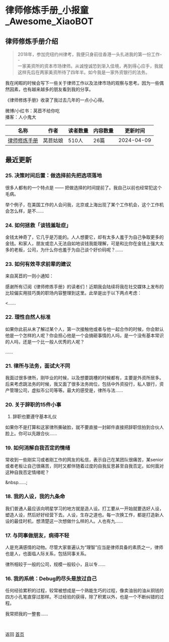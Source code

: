 # 律师修炼手册_小报童_Awesome_XiaoBOT

## 律师修炼手册介绍
> 2018年，参加完纽约州律考，我便只身前往香港一头扎进我的第一份工作--  
一家美资所的资本市场律师。从诚惶诚恐到渐入佳境，再到得心应手，我就这样先后在两家美资所待了四年半。如今我是一家外资银行的法务。    
    
我在闲暇的时候会写下一些关于律师工作以及法律市场的观察与思考。因为一些偶然因素，也有越来越多的朋友看到我的分享。    
    
《律师修炼手册》收录了我过去几年的一点小心得。    
    
微博/小红书：莴苣不给你吃    
播客：人小鬼大  
  


|名称|作者|读者数量|内容数量|更新时间|
|---|---|---|---|---|
|[律师修炼手册](https://xiaobot.net/p/lawyersredbook?refer=0b133df9-27dc-423b-8101-639049001c13)|莴苣姑娘|510人|26篇|2024-04-09|

## 最近更新
### 25\. 决策时间后置：做选择前先把选项落地

很多人都有的一个特点是 —— 把做选择的时间提前了。我自己以前也经常犯这个毛病。

举个例子，在美国工作的人会问我，北京或上海出现了某个工作机会，这个工作机会怎么样，是不......

### 24\. 如何拯救「谈钱羞耻症」

金钱太神奇了，它几乎是万能的。人人想要它，却有太多人羞于为自己争取更多的金钱。和家人，朋友或恋人无法自如地谈钱我能理解，可是和比你在金钱上强大太多的老板，公司，为什么你也羞于为自己谈个好价码呢？......

### 23\. 如何有效寻求前辈的建议

来自莴苣的一则小通知：

感谢所有订阅《律师修炼手册》的读者们！近期我会陆续将我在社交媒体上发布的比较偏实用技巧类的职场内容整理到这里。此举是出于以下两点考虑：

<......

### 22\. 理性自然人标准

如果你此前从未了解过某个人，第一次接触他或者与他一起合作的时候，你会默认他是一个怎样的人呢？你会担心他是一个会搞砸事情的人吗，是一个没有基本常识的人吗，还是一个比一般人优秀的人呢？

......

### 21\. 律所与法务，面试大不同

我面过很多律所，刚毕业的时候，以及想要跳槽的时候都有，主要是外资所居多。后来考虑跳法务的时候，我又面了很多法务岗位，包括中外资投行，私人银行，资产管理公司，虚拟币公司等等。最大的感受是，律所与法......

### 20\. 关于辞职的15件小事

1.    辞职也要遵守基本礼仪



如果你不是打算和这家律所撕破脸，就不要直接一封邮件直接把辞职信拍到合伙人脸上。你可以先跟合伙......

### 19\. 如何消解自我否定的情绪

常收到一些刚实习或者刚工作的网友的私信，表示自己在某团队很痛苦，某senior或者老板让自己很痛苦，同时又都伴随着过度的自我反思甚至自我否定。如何面对这种自我否定情绪呢？

&nbsp......;

### 18\. 我的人设，我的九条命

我们普通人最应该向明星学习的地方就是造人设。打工要从一开始就要选好人设，塑造人设，然后好好经营下去。人设，生存之道也。每一次换工作，都是打造新人设的最佳时机，想清楚这一次想做什么样的人。人也有九......

### 17\. 与同事做朋友，病得不轻

人是充满感情的动物。尽管大家普遍认为“理智”应当是律师具备的素质之一，律师也是人，也面临人际关系，包括同事关系。



律所相较于一般的公司，规模一般较小，且以专......

### 16\. 我的系统：Debug的尽头是放过自己

任何经验累积的过程，较常被想成是一个熟能生巧的过程，像卖油翁的油从铜钱的四方小孔笔直穿过那样。不过经验的获得，除了积累以外，也是一个不断纠错的过程。

我常把我的一整套......


<a href="https://github.com/Reno9527/awesome-xiaobot" style="color: white; text-decoration: none;">awesome-xiaobot</a>

返回 [首页](../README.md)
